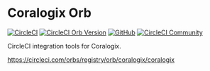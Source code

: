 # Coralogix Orb

[![CircleCI](https://circleci.com/gh/coralogix-circleci/coralogix-orb.svg?style=svg)](https://circleci.com/gh/coralogix-circleci/coralogix-orb)
[![CircleCI Orb Version](https://img.shields.io/badge/endpoint.svg?url=https://badges.circleci.io/orb/coralogix/coralogix)](https://circleci.com/orbs/registry/orb/coralogix/coralogix)
[![GitHub](https://img.shields.io/github/license/coralogix-circleci/coralogix-orb)](https://raw.githubusercontent.com/coralogix-circleci/coralogix-orb/master/LICENSE)
[![CircleCI Community](https://img.shields.io/badge/community-CircleCI%20Discuss-343434.svg)](https://discuss.circleci.com/c/ecosystem/orbs)

CircleCI integration tools for Coralogix.

https://circleci.com/orbs/registry/orb/coralogix/coralogix
